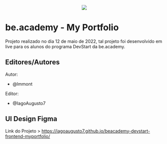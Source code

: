 
<p align="center">
   <img src="https://www.beacademy.com.br/wp-content/uploads/2019/11/Logo-Topo.png" /> 
</p>


# be.academy - My Portfolio

Projeto realizado no dia 12 de maio de 2022, tal projeto foi desenvolvido em live para os alunos do programa DevStart da be.academy.

## Editores/Autores
Autor:
- @lmmont

Editor:
- @IagoAugusto7 

## UI Design Figma

Link do Projeto > https://iagoaugusto7.github.io/beacademy-devstart-frontend-myportfolio/
